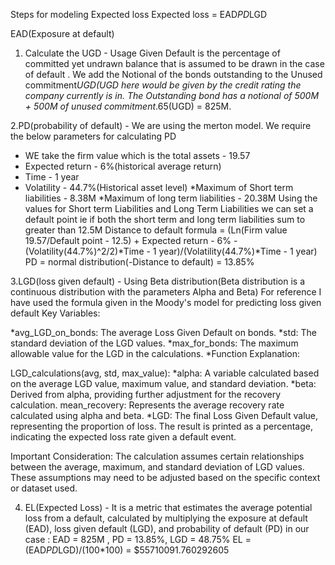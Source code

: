 
 Steps for modeling Expected loss
Expected loss = EAD*PD*LGD

EAD(Exposure at default)
1. Calculate the UGD - Usage Given Default is the percentage of committed yet undrawn balance  that is assumed to be drawn in the case of default 
. We add the Notional of the bonds outstanding  to the Unused commitment*UGD(UGD here would be given by the credit rating the company currently is in.
The Outstanding bond has a notional of 500M + 500M of unused commitment*.65(UGD) = 825M.

2.PD(probability of default) - We are using the merton model. We require the below parameters for calculating PD
* WE take the firm value which is the total assets - 19.57
* Expected return - 6%(historical average return)
* Time - 1 year
* Volatility - 44.7%(Historical asset level)
*Maximum of Short term liabilities - 8.38M
*Maximum of long term liabilities - 20.38M 
Using the values for Short term Liabilities and Long Term Liabilities we can set a default point ie if both the short term and long term liabilities sum to greater than 12.5M
Distance to default formula = (Ln(Firm value 19.57/Default point - 12.5) + Expected return - 6% - (Volatility(44.7%)^2/2)*Time - 1 year)/(Volatility(44.7%)*Time - 1 year)
PD = normal distribution(-Distance to default) = 13.85%

3.LGD(loss given default) - Using Beta distribution(Beta distribution is a continuous distribution with the parameters Alpha and Beta)
For reference I have used the formula given in the Moody's model for predicting loss given default 
Key Variables:

*avg_LGD_on_bonds: The average Loss Given Default on bonds.
*std: The standard deviation of the LGD values.
*max_for_bonds: The maximum allowable value for the LGD in the calculations.
*Function Explanation:

LGD_calculations(avg, std, max_value):
*alpha: A variable calculated based on the average LGD value, maximum value, and standard deviation.
*beta: Derived from alpha, providing further adjustment for the recovery calculation.
mean_recovery: Represents the average recovery rate calculated using alpha and beta.
*LGD: The final Loss Given Default value, representing the proportion of loss.
The result is printed as a percentage, indicating the expected loss rate given a default event.

Important Consideration: The calculation assumes certain relationships between the average, maximum, and standard deviation of LGD values. These assumptions may need to be adjusted based on the specific context or dataset used.


4. EL(Expected Loss) - It is a metric that estimates the average potential loss from a default, calculated by multiplying the exposure at default (EAD), loss given default (LGD), and probability of default (PD) in our case :
EAD = 825M , PD = 13.85%, LGD = 48.75%
EL = (EAD*PD*LGD)/(100*100) = $55710091.760292605
